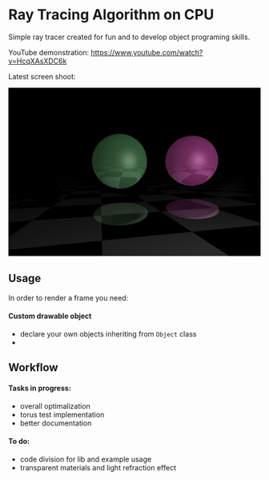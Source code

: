 # Ray Tracing Algorithm on CPU
Simple ray tracer created for fun and to develop object programing skills.

YouTube demonstration: https://www.youtube.com/watch?v=HcqXAsXDC6k

Latest screen shoot:

![](/saved_frame.jpg)

## Usage
In order to render a frame you need:

#### Custom drawable object
- declare your own objects inheriting from `Object` class
- 


## Workflow
#### Tasks in progress:
- overall optimalization
- torus test implementation
- better documentation

#### To do:
- code division for lib and example usage
- transparent materials and light refraction effect
